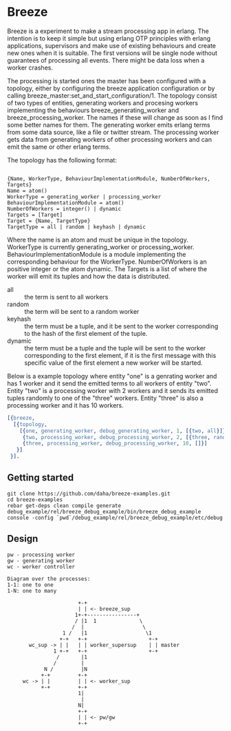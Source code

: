 Breeze
======
Breeze is a experiment to make a stream processing app in erlang.  The
intention is to keep it simple but using erlang OTP principles with
erlang applications, supervisors and make use of existing behaviours
and create new ones when it is suitable. The first versions will be
single node without guarantees of processing all events.  There might
be data loss when a worker crashes.

The processing is started ones the master has been configured with a
topology, either by configuring the breeze application configuration
or by calling breeze_master:set_and_start_configuration/1. The
topology consist of two types of entities, generating workers and
procesing workers implementing the behaviours breeze_generating_worker
and breeze_processing_worker. The names if these will change as soon
as I find some better names for them. The generating worker emits
erlang terms from some data source, like a file or twitter stream. The
processing worker gets data from generating workers of other
processing workers and can emit the same or other erlang terms.

The topology has the following format:
<pre><code>
{Name, WorkerType, BehaviourImplementationModule, NumberOfWorkers, Targets}
Name = atom()
WorkerType = generating_worker | processing_worker
BehaviourImplementationModule = atom()
NumberOfWorkers = integer() | dynamic
Targets = [Target]
Target = {Name, TargetType}
TargetType = all | random | keyhash | dynamic
</code></pre>

Where the name is an atom and must be unique in the
topology. WorkerType is currently generating_worker or
processing_worker. BehaviourImplementationModule is a module
implementing the corresponding behaviour for the
WorkerType. NumberOfWorkers is an positive integer or the atom
dynamic. The Targets is a list of where the worker will emit its
tuples and how the data is distributed.

<dl>
  <dt>all</dt>
  <dd>the term is sent to all workers</dd>

  <dt>random</dt>
  <dd>the term will be sent to a random worker</dd>

  <dt>keyhash</dt>
  <dd>the term must be a tuple, and it be sent to the worker
  corresponding to the hash of the first element of the tuple.</dd>

  <dt>dynamic</dt>
  <dd>the term must be a tuple and the tuple will be sent to the
  worker corresponding to the first element, if it is the first
  message with this specific value of the first element a new worker
  will be started.</dd>
</dl>

Below is a example topology where entity "one" is a genrating worker
and has 1 worker and it send the emitted terms to all workers of
entity "two". Entity "two" is a processing worker with 2 workers and
it sends its emitted tuples randomly to one of the "three" workers.
Entity "three" is also a processing worker and it has 10 workers.

```erlang
[{breeze,
  [{topology,
    [{one, generating_worker, debug_generating_worker, 1, [{two, all}]},
     {two, processing_worker, debug_processing_worker, 2, [{three, random}]},
     {three, processing_worker, debug_processing_worker, 10, []}]
   }]
 }].
```

Getting started
---------------
```
git clone https://github.com/daha/breeze-examples.git
cd breeze-examples
rebar get-deps clean compile generate
debug_example/rel/breeze_debug_example/bin/breeze_debug_example console -config `pwd`/debug_example/rel/breeze_debug_example/etc/debug
```

Design
------
```
pw - processing worker
gw - generating worker
wc - worker controller

Diagram over the processes:
1-1: one to one
1-N: one to many

                       +-+
                       | | <- breeze_sup
                      1+-+----------------+
                      / |1  1              \
                     /  |                   \
                  1 /   |1                   \1
                 +-+   +-+                    +-+
       wc_sup -> | |   | | worker_supersup    | | master
               1 +-+   +-+                    +-+
                /       |1
               /        |
            N /         |N
           +-+         +-+
     wc -> | |         | | <- worker_sup
           +-+         +-+
                       1|
                        |
                       N|
                       +-+
                       | | <- pw/gw
                       +-+
```
